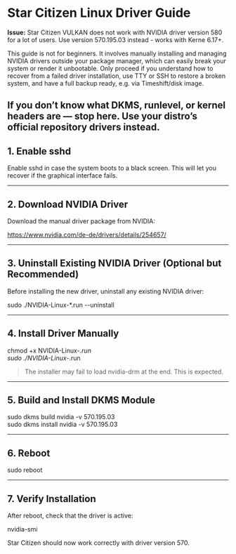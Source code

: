 # Star Citizen Linux Driver Guide

**Issue:** Star Citizen VULKAN does not work with NVIDIA driver version 580 for a lot of users. Use version 570.195.03 instead - works with Kerne 6.17+.

This guide is not for beginners. It involves manually installing and managing NVIDIA drivers outside your package manager, which can easily break your system or render it unbootable.
Only proceed if you understand how to recover from a failed driver installation, use TTY or SSH to restore a broken system, and have a full backup ready, e.g. via Timeshift/disk image.

If you don’t know what DKMS, runlevel, or kernel headers are — stop here.
Use your distro’s official repository drivers instead.
---

## 1. Enable sshd

Enable sshd in case the system boots to a black screen. This will let you recover if the graphical interface fails.


---

## 2. Download NVIDIA Driver

Download the manual driver package from NVIDIA:

https://www.nvidia.com/de-de/drivers/details/254657/

---

## 3. Uninstall Existing NVIDIA Driver (Optional but Recommended)

Before installing the new driver, uninstall any existing NVIDIA driver:

sudo ./NVIDIA-Linux-*.run --uninstall

---

## 4. Install Driver Manually

chmod +x NVIDIA-Linux-*.run  
sudo ./NVIDIA-Linux-*.run

> The installer may fail to load nvidia-drm at the end. This is expected.

---

## 5. Build and Install DKMS Module

sudo dkms build nvidia -v 570.195.03  
sudo dkms install nvidia -v 570.195.03

---

## 6. Reboot

sudo reboot

---

## 7. Verify Installation

After reboot, check that the driver is active:

nvidia-smi

Star Citizen should now work correctly with driver version 570.
